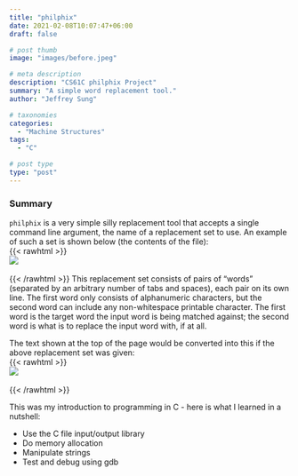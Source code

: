 ```yaml
---
title: "philphix"
date: 2021-02-08T10:07:47+06:00
draft: false

# post thumb
image: "images/before.jpeg"

# meta description
description: "CS61C philphix Project"
summary: "A simple word replacement tool."
author: "Jeffrey Sung"

# taxonomies
categories: 
  - "Machine Structures"
tags:
  - "C"

# post type
type: "post"
---
```

### Summary
`philphix` is a very simple silly replacement tool that accepts a single command line argument, the name of a replacement set to use. An example of such a set is shown below (the contents of the file):  
{{< rawhtml >}} <br><img src="/images/philphix.jpeg" style="display: block; margin: 0 auto"> </img>  <br>{{< /rawhtml >}} 
This replacement set consists of pairs of “words” (separated by an arbitrary number of tabs and spaces), each pair on its own line. The first word only consists of alphanumeric characters, but the second word can include any non-whitespace printable character. The first word is the target word the input word is being matched against; the second word is what is to replace the input word with, if at all.  

The text shown at the top of the page would be converted into this if the above replacement set was given:  
{{< rawhtml >}} <br><img src="/images/after.jpeg" style="display: block; margin: 0 auto"> </img>  <br>{{< /rawhtml >}}  

This was my introduction to programming in C - here is what I learned in a nutshell:
- Use the C file input/output library
- Do memory allocation
- Manipulate strings
- Test and debug using gdb



